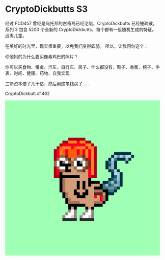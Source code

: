 # CryptoDickbutts S3

经过 FCD457
曾经是乌托邦的古奇岛已经沦陷，CryptoDickbutts 已经被疏散。系列 3 包含 5200 个全新的 CryptoDickbutts，每个都有一组随机生成的特征。远离儿童。

在美好的时光里，现实很重要，以免我们变得软弱。 所以，让我问你这个：

你他妈的为什么要买像素鸡巴的照片？

你可以买食物、租金、汽车、自行车、房子、什么都没有、鞋子、香蕉、椅子、手表、时间、健康、药物、自我实现

三箭资本借了几十亿，然后用这笔钱买了……

CryptoDickbutt #1462

![NFT](1fd018a76911b84b6a1a04fd663b0c33.png)
